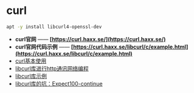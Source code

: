 # curl

```bash
apt -y install libcurl4-openssl-dev
```

- **curl官网** —— **[https://curl.haxx.se/](https://curl.haxx.se/)**
- **curl官网代码示例** —— **[https://curl.haxx.se/libcurl/c/example.html](https://curl.haxx.se/libcurl/c/example.html)**
- [curl基本使用](curl.use/readme.md)
- [libcurl库进行http通讯网络编程](c++.curl.http.md)
- [libcurl库示例](c++.curl.eg.md)
- [libcurl库的坑：Expect100-continue](libcurl.post.expect100-continue.md)
